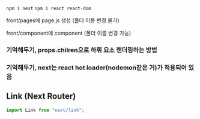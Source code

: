 `npm i next`
`npm i react react-dom`

front/pages에 page.js 생성 (폴더 이름 변경 불가)

front/component에 component (폴더 이름 변경 가능)

### 기억해두기, props.chilren으로 하휘 요소 랜더링하는 방법

### 기억해두기, next는 react hot loader(nodemon같은 거)가 적용되어 있음

## Link (Next Router)

```js
import Link from "next/link";
```
